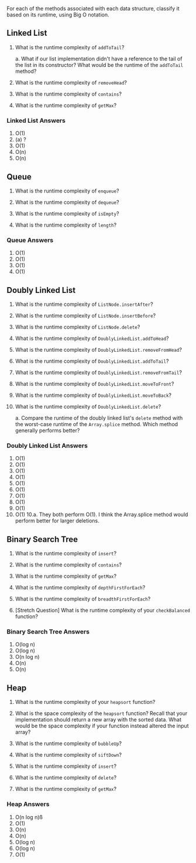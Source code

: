 For each of the methods associated with each data structure, classify it based on its runtime, using Big O notation.

## Linked List

1. What is the runtime complexity of `addToTail`?
  
    a. What if our list implementation didn't have a reference to the tail of the list in its constructor? What would be the runtime of the `addToTail` method?

2. What is the runtime complexity of `removeHead`?

3. What is the runtime complexity of `contains`?

4. What is the runtime complexity of `getMax`?

### Linked List Answers
1. O(1)
1. (a) ?
2. O(1)
3. O(n)
4. O(n)


## Queue

1. What is the runtime complexity of `enqueue`?

2. What is the runtime complexity of `dequeue`?

3. What is the runtime complexity of `isEmpty`?

4. What is the runtime complexity of `length`?

### Queue Answers
1. O(1)
2. O(1)
3. O(1)
4. O(1)


## Doubly Linked List

1. What is the runtime complexity of `ListNode.insertAfter`?

2. What is the runtime complexity of `ListNode.insertBefore`?

3. What is the runtime complexity of `ListNode.delete`?

4. What is the runtime complexity of `DoublyLinkedList.addToHead`?

5. What is the runtime complexity of `DoublyLinkedList.removeFromHead`?

6. What is the runtime complexity of `DoublyLinkedList.addToTail`?

7. What is the runtime complexity of `DoublyLinkedList.removeFromTail`?

8. What is the runtime complexity of `DoublyLinkedList.moveToFront`?

9. What is the runtime complexity of `DoublyLinkedList.moveToBack`?

10. What is the runtime complexity of `DoublyLinkedList.delete`?

    a. Compare the runtime of the doubly linked list's `delete` method with the worst-case runtime of the `Array.splice` method. Which method generally performs better?

### Doubly Linked List Answers
1. O(1)
2. O(1)
3. O(1)
4. O(1)
5. O(1)
6. O(1)
7. O(1)
8. O(1)
9. O(1)
10. O(1)
10.a. They both perform O(1). I think the Array.splice method would perform better for larger deletions.

## Binary Search Tree

1. What is the runtime complexity of `insert`? 

2. What is the runtime complexity of `contains`?

3. What is the runtime complexity of `getMax`? 

4. What is the runtime complexity of `depthFirstForEach`?

5. What is the runtime complexity of `breadthFirstForEach`?

6. [Stretch Question] What is the runtime complexity of your `checkBalanced` function?

### Binary Search Tree Answers
1. O(log n)
2. O(log n)
3. O(n log n)
4. O(n)
5. O(n)

## Heap

1. What is the runtime complexity of your `heapsort` function?

2. What is the space complexity of the `heapsort` function? Recall that your implementation should return a new array with the sorted data. What would be the space complexity if your function instead altered the input array?

3. What is the runtime complexity of `bubbleUp`?

4. What is the runtime complexity of `siftDown`?

5. What is the runtime complexity of `insert`?

6. What is the runtime complexity of `delete`?

7. What is the runtime complexity of `getMax`?

### Heap Answers
1. O(n log n)ß
2. O(1)
3. O(n)
4. O(n)
5. O(log n)
6. O(log n)
7. O(1)
